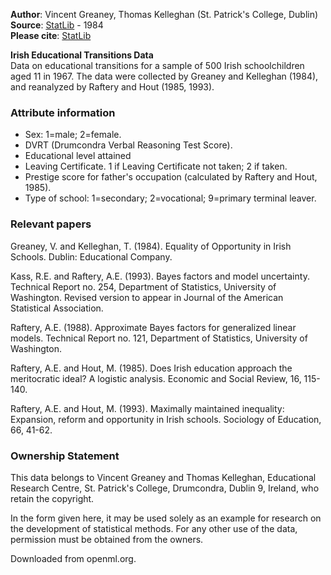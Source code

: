 **Author**: Vincent Greaney, Thomas Kelleghan (St. Patrick's College, Dublin)   
**Source**: [StatLib](http://lib.stat.cmu.edu/datasets/irish.ed) - 1984  
**Please cite**: [StatLib](http://lib.stat.cmu.edu/datasets/)

**Irish Educational Transitions Data**  
Data on educational transitions for a sample of 500 Irish schoolchildren aged 11 in 1967. The data were collected by Greaney and Kelleghan (1984), and reanalyzed by Raftery and Hout (1985, 1993). 

### Attribute information  

* Sex: 1=male; 2=female.
* DVRT (Drumcondra Verbal Reasoning Test Score).
* Educational level attained
* Leaving Certificate. 1 if Leaving Certificate not taken; 2 if taken.
* Prestige score for father's occupation (calculated by Raftery and Hout, 1985).
* Type of school: 1=secondary; 2=vocational; 9=primary terminal leaver.

### Relevant papers  

Greaney, V. and Kelleghan, T. (1984). Equality of Opportunity in Irish
Schools. Dublin: Educational Company.

Kass, R.E. and Raftery, A.E. (1993). Bayes factors and model uncertainty.
Technical Report no. 254, Department of Statistics, University of Washington.
Revised version to appear in Journal of the American Statistical
Association.

Raftery, A.E. (1988). Approximate Bayes factors for generalized linear models.
Technical Report no. 121, Department of Statistics, University of Washington.

Raftery, A.E. and Hout, M. (1985). Does Irish education approach the
meritocratic ideal? A logistic analysis.
Economic and Social Review, 16, 115-140.

Raftery, A.E. and Hout, M. (1993). Maximally maintained inequality:
Expansion, reform and opportunity in Irish schools.
Sociology of Education, 66, 41-62.


### Ownership Statement  
This data belongs to Vincent Greaney and Thomas Kelleghan, Educational Research Centre, St. Patrick's College, Drumcondra, Dublin 9, Ireland, who retain the copyright.

In the form given here, it may be used solely as an example for research on the development of statistical methods. For any other use of the data, permission must be obtained from the owners.

Downloaded from openml.org.